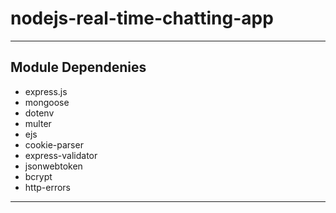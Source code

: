 # nodejs-real-time-chatting-app

---

## Module Dependenies

- express.js
- mongoose
- dotenv
- multer
- ejs
- cookie-parser
- express-validator
- jsonwebtoken
- bcrypt
- http-errors

---
